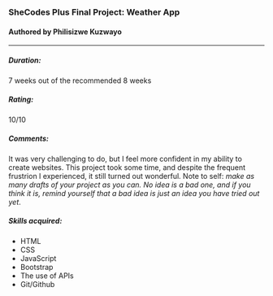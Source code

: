 ### SheCodes Plus Final Project: Weather App
#### Authored by Philisizwe Kuzwayo
---

##### Duration:
7 weeks out of the recommended 8 weeks

##### Rating:
10/10

##### Comments:
It was very challenging to do, but I feel more confident in my ability to create websites. This project took some time, and despite the frequent frustrion I experienced, it still turned out wonderful. Note to self: *make as many drafts of your project as you can. No idea is a bad one, and if you think it is, remind yourself that a bad idea is just an idea you have tried out yet*.

##### Skills acquired:
* HTML
* CSS
* JavaScript
* Bootstrap
* The use of APIs
* Git/Github
